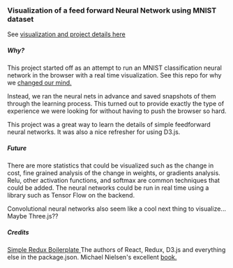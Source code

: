 ### Visualization of a feed forward Neural Network using MNIST dataset

See [visualization and project details here](http://nn-mnist.sennabaum.com)

##### Why?
This project started off as an attempt to run an MNIST classification neural network in the browser with
a real time visualization. See this repo for why we [changed our mind.](https://github.com/csenn/basic-nn-js)

Instead, we ran the neural nets in advance and saved snapshots of them through the learning process. This
turned out to provide exactly the type of experience we were looking for without having to push the browser so hard.

This project was a great way to learn the details of simple feedforward neural networks. It was also a nice refresher
for using D3.js.

##### Future
There are more statistics that could be visualized such as the change in cost, fine grained analysis of the change in weights, or gradients analysis. Relu, other activation functions, and softmax are common techniques that could be added. The neural networks could be run in real time using a library such as Tensor Flow on the backend.

Convolutional neural networks also seem like a cool next thing to visualize... Maybe Three.js??


##### Credits
[Simple Redux Boilerplate ](https://github.com/tsaiDavid/simple-redux-boilerplate)
The authors of React, Redux, D3.js and everything else in the package.json.
Michael Nielsen's excellent [book.](http://neuralnetworksanddeeplearning.com/)
